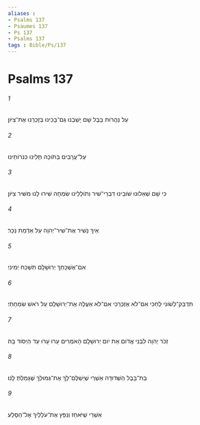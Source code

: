 ```yaml
---
aliases : 
- Psalms 137
- Psaumes 137
- Ps 137
- Psalms 137
tags : Bible/Ps/137
---
```


# Psalms 137

###### 1
עַל נַהֲרֹות בָּבֶל שָׁם יָשַׁבְנוּ גַּם־בָּכִינוּ בְּזָכְרֵנוּ אֶת־צִיֹּון׃
###### 2
עַל־עֲרָבִים בְּתֹוכָהּ תָּלִינוּ כִּנֹּרֹותֵינוּ׃
###### 3
כִּי שָׁם שְׁאֵלוּנוּ שֹׁובֵינוּ דִּבְרֵי־שִׁיר וְתֹולָלֵינוּ שִׂמְחָה שִׁירוּ לָנוּ מִשִּׁיר צִיֹּון׃
###### 4
אֵיךְ נָשִׁיר אֶת־שִׁיר־יְהוָה עַל אַדְמַת נֵכָר׃
###### 5
אִם־אֶשְׁכָּחֵךְ יְרוּשָׁלִָם תִּשְׁכַּח יְמִינִי׃
###### 6
תִּדְבַּק־לְשֹׁונִי לְחִכִּי אִם־לֹא אֶזְכְּרֵכִי אִם־לֹא אַעֲלֶה אֶת־יְרוּשָׁלִַם עַל רֹאשׁ שִׂמְחָתִי׃
###### 7
זְכֹר יְהוָה לִבְנֵי אֱדֹום אֵת יֹום יְרוּשָׁלִָם הָאֹמְרִים עָרוּ עָרוּ עַד הַיְסֹוד בָּהּ׃
###### 8
בַּת־בָּבֶל הַשְּׁדוּדָה אַשְׁרֵי שֶׁיְשַׁלֶּם־לָךְ אֶת־גְּמוּלֵךְ שֶׁגָּמַלְתְּ לָנוּ׃
###### 9
אַשְׁרֵי שֶׁיֹּאחֵז וְנִפֵּץ אֶת־עֹלָלַיִךְ אֶל־הַסָּלַע׃

